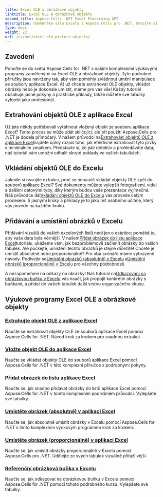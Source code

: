 ```yaml
---
title: Excel OLE a obrázkové objekty
linktitle: Excel OLE a obrázkové objekty
second_title: Aspose.Cells .NET Excel Processing API
description: Odemkněte sílu Excelu s Aspose.Cells pro .NET. Osvojte si OLE objekty a manipulaci s obrázky prostřednictvím našich snadno srozumitelných výukových programů.
type: docs
weight: 22
url: /cs/net/excel-ole-picture-objects/
---
```

## Zavedení

Ponořte se do světa Aspose.Cells for .NET s našimi komplexními výukovými programy zaměřenými na Excel OLE a obrázkové objekty. Tyto podrobné příručky jsou navrženy tak, aby vám pomohly zvládnout umění manipulace se soubory aplikace Excel. Ať už chcete extrahovat OLE objekty, vkládat obrázky nebo je dokonale umístit, máme pro vás vše! Každý tutoriál obsahuje jasné pokyny a praktické příklady, takže můžete své tabulky vylepšit jako profesionál.

## Extrahování objektů OLE z aplikace Excel

 Už jste někdy potřebovali vytáhnout vložený objekt ze souboru aplikace Excel? Tento proces se může zdát skličující, ale při použití Aspose.Cells pro .NET je docela přímočarý. V našem průvodci na[Extrahování objektů OLE z aplikace Excel](./extract-ole-object-from-excel/)najdete úplný rozpis toho, jak efektivně extrahovat tyto prvky s minimálním zmatkem. Představte si, že jste detektiv a prohledáváte data; náš tutoriál vám umožní odhalit skryté poklady ve vašich tabulkách.

## Vkládání objektů OLE do Excelu

 Jakmile si osvojíte extrakci, proč se nenaučit vkládat objekty OLE zpět do souborů aplikace Excel? Své dokumenty můžete vylepšit fotografiemi, videi a dalšími datovými typy, díky kterým budou vaše prezentace vyjímečné. Náš průvodce dál[Vkládání objektů OLE do Excelu](./insert-ole-object-into-excel/) vás provede celým procesem. S jasnými kroky a příklady je to jako mít osobního učitele, který vás povede na každém kroku.

## Přidávání a umístění obrázků v Excelu

 Přidávání vizuálů do vašich excelových listů není jen o estetice; pomáhá to, aby vaše data byla věrnější. V našem[Přidat obrázek do listu aplikace Excel](./add-picture-to-excel/)tutoriálu, ukážeme vám, jak bezproblémově začlenit obrázky do vašich tabulek. Ale počkejte, umístění těchto obrázků je stejně důležité! Chcete je umístit absolutně nebo proporcionálně? Pro oba scénáře máme vyhrazené návody. Podívejte se[Umístění obrázků (absolutně) v Excelu](./position-picture-absolute-excel/) a[Umístění obrázků (proporcionální) v Excelu](./position-picture-proportional-excel/) pro všechny podrobnosti.

 A nezapomeňme na odkazy na obrázky! Náš tutoriál na[Odkazování na obrázkovou buňku v Excelu](./reference-picture-cell-excel/) vás naučí, jak propojit konkrétní obrázky s buňkami, a přidat do vašich tabulek další vrstvu organizačního vkusu. 

## Výukové programy Excel OLE a obrázkové objekty
### [Extrahujte objekt OLE z aplikace Excel](./extract-ole-object-from-excel/)
Naučte se extrahovat objekty OLE ze souborů aplikace Excel pomocí Aspose.Cells for .NET. Návod krok za krokem pro snadnou extrakci.
### [Vložte objekt OLE do aplikace Excel](./insert-ole-object-into-excel/)
Naučte se vkládat objekty OLE do souborů aplikace Excel pomocí Aspose.Cells for .NET v této komplexní příručce s podrobnými pokyny.
### [Přidat obrázek do listu aplikace Excel](./add-picture-to-excel/)
Naučte se, jak snadno přidávat obrázky do listů aplikace Excel pomocí Aspose.Cells for .NET v tomto komplexním podrobném průvodci. Vylepšete své tabulky.
### [Umístěte obrázek (absolutně) v aplikaci Excel](./position-picture-absolute-excel/)
Naučte se, jak absolutně umístit obrázky v Excelu pomocí Aspose.Cells for .NET s tímto komplexním výukovým programem krok za krokem.
### [Umístěte obrázek (proporcionálně) v aplikaci Excel](./position-picture-proportional-excel/)
Naučte se, jak umístit obrázky proporcionálně v Excelu pomocí Aspose.Cells pro .NET. Udělejte ze svých tabulek vizuálně přitažlivější.
### [Referenční obrázková buňka v Excelu](./reference-picture-cell-excel/)
Naučte se, jak odkazovat na obrázkovou buňku v Excelu pomocí Aspose.Cells for .NET pomocí tohoto podrobného kurzu. Vylepšete své tabulky.